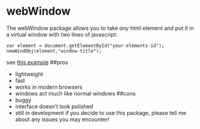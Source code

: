 # webWindow
The webWindow package allows you to take _any_ html element and put it in a virtual window with two lines of javascript: 
```
var element = document.getElementById("your-elements-id");
newWindObj(element,"window-title"); 
```
see [this example](http://coderman64.github.io/webWindow/test.html)
##pros
* lightweight
* fast
* works in modern browsers
* windows act much like normal windows
##cons
* buggy
* interface doesn't look polished
* still in development
if you decide to use this package, please tell me about any issues you may encounter!
